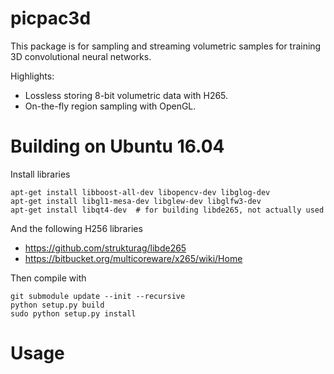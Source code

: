 # picpac3d

This package is for sampling and streaming volumetric samples for
training 3D convolutional neural networks.

Highlights:
- Lossless storing 8-bit volumetric data with H265.
- On-the-fly region sampling with OpenGL.

# Building on Ubuntu 16.04

Install libraries
```
apt-get install libboost-all-dev libopencv-dev libglog-dev
apt-get install libgl1-mesa-dev libglew-dev libglfw3-dev
apt-get install libqt4-dev  # for building libde265, not actually used
```
And the following H256 libraries
- https://github.com/strukturag/libde265
- https://bitbucket.org/multicoreware/x265/wiki/Home

Then compile with
```
git submodule update --init --recursive
python setup.py build
sudo python setup.py install
```

# Usage


